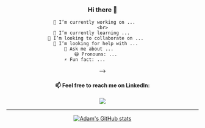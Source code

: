 <div align="center">

### Hi there 👋

	🔭 I’m currently working on ...     	
	<br>
	🌱 I’m currently learning ... 		
	👯 I’m looking to collaborate on ... 	
	🤔 I’m looking for help with ... 	
	💬 Ask me about ... 			
    	😄 Pronouns: ...			
	⚡ Fun fact: ... 			
-->
	
<h4> 📫 Feel free to reach me on LinkedIn: </h4>
	<a href="https://www.linkedin.com/in/adamschappell" rel="nofollow">
	<img src="https://img.shields.io/badge/linkedin-%230077B5.svg?style=for-the-badge&logo=linkedin&logoColor=white">
	</a>
<br>
<hr>
	

[![Adam's GitHub stats](https://github-readme-stats.vercel.app/api?username=adamchappell00&show_icons=true&theme=cobalt)](https://github.com/anuraghazra/github-readme-stats)

	
</div>
